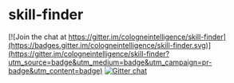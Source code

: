 # skill-finder

[![Join the chat at https://gitter.im/cologneintelligence/skill-finder](https://badges.gitter.im/cologneintelligence/skill-finder.svg)](https://gitter.im/cologneintelligence/skill-finder?utm_source=badge&utm_medium=badge&utm_campaign=pr-badge&utm_content=badge)
[![Gitter chat](http://img.shields.io/badge/gitter-join%20chat%20%E2%86%92-brightgreen.svg?style=flat-square)](https://gitter.im/cologneintelligence/skill-finder)
